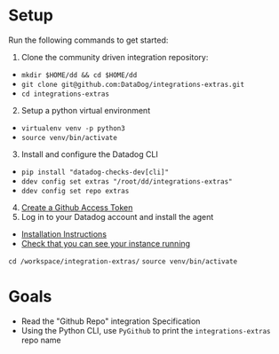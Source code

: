 # Setup

Run the following commands to get started:
1. Clone the community driven integration repository:
  - `mkdir $HOME/dd && cd $HOME/dd`
  - `git clone git@github.com:DataDog/integrations-extras.git`
  - `cd integrations-extras`
2. Setup a python virtual environment
  - `virtualenv venv -p python3`
  - `source venv/bin/activate`
3. Install and configure the Datadog CLI
  - `pip install "datadog-checks-dev[cli]"`
  - `ddev config set extras "/root/dd/integrations-extras"`
  - `ddev config set repo extras`
4. [Create a Github Access Token](https://help.github.com/en/articles/creating-a-personal-access-token-for-the-command-line)
5. Log in to your Datadog account and install the agent
  - [Installation Instructions](https://app.datadoghq.com/account/settings#agent/ubuntu)
  - [Check that you can see your instance running](https://app.datadoghq.com/infrastructure)

`cd /workspace/integration-extras/`
`source venv/bin/activate`
# Goals

- Read the "Github Repo" integration Specification
- Using the Python CLI, use `PyGithub` to print the `integrations-extras` repo name

